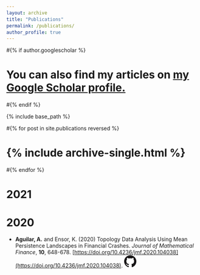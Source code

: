 ```yaml
---
layout: archive
title: "Publications"
permalink: /publications/
author_profile: true
---
```


#{% if author.googlescholar %}
 # You can also find my articles on <u><a href="{{author.googlescholar}}">my Google Scholar profile</a>.</u>
#{% endif %}

{% include base_path %}

#{% for post in site.publications reversed %}
#  {% include archive-single.html %}
#{% endfor %}


2021
=====


2020
=====

* **Aguilar, A.** and Ensor, K. (2020) Topology Data Analysis Using Mean Persistence Landscapes in Financial Crashes. *Journal of Mathematical Finance*, **10**, 648-678. [https://doi.org/10.4236/jmf.2020.104038](https://doi.org/10.4236/jmf.2020.104038). [<img src="/images/GitHub-Mark-32px.png">](https://github.com/akaguilar/Topological-Data-Analysis/tree/main/Topology%20Data%20Analysis%20Using%20Mean%20Persistence%20Landscapes%20in%20Financial%20Crashes)

